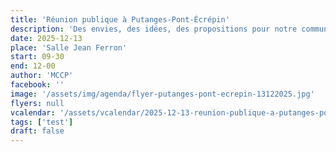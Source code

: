 ```yaml
---
title: 'Réunion publique à Putanges-Pont-Écrépin'
description: 'Des envies, des idées, des propositions pour notre commune ? Discutons-en !'
date: 2025-12-13
place: 'Salle Jean Ferron'
start: 09-30
end: 12-00
author: 'MCCP'
facebook: ''
image: '/assets/img/agenda/flyer-putanges-pont-ecrepin-13122025.jpg'
flyers: null
vcalendar: '/assets/vcalendar/2025-12-13-reunion-publique-a-putanges-pont-ecrepin.ics'
tags: ['test']
draft: false
---
```

